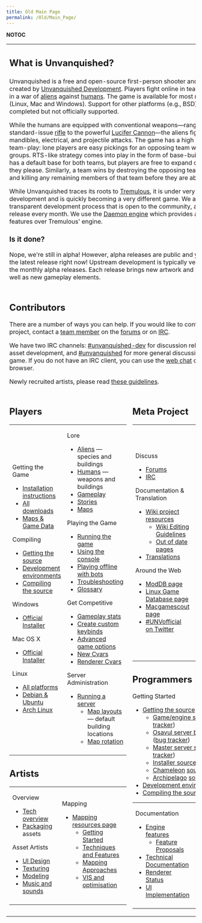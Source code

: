 ```yaml
---
title: Old Main Page
permalink: /Old/Main_Page/
---
```


__NOTOC__

<table style="width:100%" cellspacing="0" cellpadding="0">
<tr>
<td colspan="2">
<div class="mainPageLinkBox" style="margin-bottom: 10px;">
<h2>

What is Unvanquished?

</h2>

Unvanquished is a free and open-source first-person shooter and strategy
game created by [Unvanquished
Development](https://unvanquished.net/about). Players fight online in
team based combat in a war of [aliens](aliens "wikilink") against
[humans](humans "wikilink"). The game is available for most major
platforms (Linux, Mac and Windows). Support for other platforms (e.g.,
BSD) is partially completed but not officially supported.

While the humans are equipped with conventional weapons—ranging from the
standard-issue [rifle](Rifle "wikilink") to the powerful [Lucifer
Cannon](Lucifer_Cannon "wikilink")—the aliens fight with pincers,
mandibles, electrical, and projectile attacks. The game has a high
emphasis on team-play: lone players are easy pickings for an opposing
team who travels in groups. RTS-like strategy comes into play in the
form of base-building: each map has a default base for both teams, but
players are free to expand or move however they please. Similarly, a
team wins by destroying the opposing team's spawn points and killing any
remaining members of that team before they are able to rebuild.

While Unvanquished traces its roots to
[Tremulous](http://tremulous.net), it is under very active development
and is quickly becoming a very different game. We aim to provide a
transparent development process that is open to the community, and make
a new release every month. We use the [Daemon
engine](Engine_features "wikilink") which provides a host of new
features over Tremulous' engine.

### Is it done?

Nope, we're still in alpha! However, alpha releases are public and you
can download the latest release right now! Upstream development is
typically very stable as are the monthly alpha releases. Each release
brings new artwork and new features, as well as new gameplay elements.

</div>
</td>
</tr>
<tr>
<td colspan="2">
<div class="mainPageLinkBox" style="margin-bottom: 10px;">

## Contributors

There are a number of ways you can help. If you would like to contribute
to the project, contact a [team member](https://unvanquished.net/about)
on the [forums](http://unvanquished.net/forum/) or on
[IRC](IRC "wikilink").

We have two IRC channels:
[\#unvanquished-dev](irc://freenode.net/#unvanquished-dev) for
discussion related to code & asset development, and
[\#unvanquished](irc://freenode.net/#unvanquished) for more general
discussion related to the game. If you do not have an IRC client, you
can use the [web
chat](http://webchat.freenode.net/?channels=unvanquished) directly in
your browser.

Newly recruited artists, please read [these
guidelines](Contributing_Media "wikilink").

</div>
</td>
</tr>
<tr>
<td width="50%" style="vertical-align: top;">
<div class="mainPageLinkBox">

## Players

<table>
<tbody>
<tr class="odd">
<td class="top"><p><span class="h3">Getting the Game</span></p>
<ul>
<li><a href="Downloading_&amp;_Installing" title="wikilink">Installation
instructions</a></li>
<li><a href="http://sourceforge.net/projects/unvanquished/files/">All
downloads</a></li>
<li><a
href="http://sourceforge.net/projects/unvanquished/files/Assets/">Maps
&amp; Game Data</a></li>
</ul>
<p><span class="h4">Compiling</span></p>
<ul>
<li><a href="Getting_the_source" title="wikilink">Getting the
source</a></li>
<li><a href="Development_environments" title="wikilink">Development
environments</a></li>
<li><a href="Compiling_the_source" title="wikilink">Compiling the
source</a></li>
</ul>
<p><span class="h4">Windows</span></p>
<ul>
<li><a
href="http://sourceforge.net/projects/unvanquished/files/Windows/">Official
Installer</a></li>
</ul>
<p><span class="h4">Mac OS X</span></p>
<ul>
<li><a
href="http://sourceforge.net/projects/unvanquished/files/Mac%20OS%20X/">Official
Installer</a></li>
</ul>
<p><span class="h4">Linux</span></p>
<ul>
<li><a
href="http://sourceforge.net/projects/unvanquished/files/Linux/">All
platforms</a></li>
<li><a href="http://www.unvanquished.net/download#debian">Debian &amp;
Ubuntu</a></li>
<li><a href="https://aur.archlinux.org/packages.php?ID=61163">Arch
Linux</a></li>
</ul></td>
<td class="top"><p><span class="h3">Lore</span></p>
<ul>
<li><a href="Aliens" title="wikilink">Aliens</a> — species and
buildings</li>
<li><a href="Humans" title="wikilink">Humans</a> — weapons and
buildings</li>
<li><a href="Gameplay" title="wikilink">Gameplay</a></li>
<li><a href="Stories" title="wikilink">Stories</a></li>
<li><a href="Maps" title="wikilink">Maps</a></li>
</ul>
<p><span class="h3">Playing the Game</span></p>
<ul>
<li><a href="Running_the_game" title="wikilink">Running the
game</a></li>
<li><a href="Console" title="wikilink">Using the console</a></li>
<li><a href="LocalGames" title="wikilink">Playing offline with
bots</a></li>
<li><a href="Troubleshooting" title="wikilink">Troubleshooting</a></li>
<li><a href="Glossary" title="wikilink">Glossary</a></li>
</ul>
<p><span class="h3">Get Competitive</span></p>
<ul>
<li><a href="http://www.unvanquished.net/stats/NA1/">Gameplay
stats</a></li>
<li><a href="Creating_custom_keybinds" title="wikilink">Create custom
keybinds</a></li>
<li><a href="Running_the_game#Advanced_options"
title="wikilink">Advanced game options</a></li>
<li><a href="New_Cvars" title="wikilink">New Cvars</a></li>
<li><a href="Renderer_Status" title="wikilink">Renderer Cvars</a></li>
</ul>
<p><span class="h3">Server Administration</span></p>
<ul>
<li><a href="Server_Running" title="wikilink">Running a server</a>
<ul>
<li><a href="Server_Map_layouts" title="wikilink">Map layouts</a> —
default building locations</li>
<li><a href="Server_Map_rotation" title="wikilink">Map rotation</a></li>
</ul></li>
</ul></td>
</tr>
<tr class="even">
<td></td>
<td></td>
</tr>
</tbody>
</table>

</div>
<div class="mainPageLinkBox">

## Artists

<table>
<tbody>
<tr class="odd">
<td class="top"><p><span class="h3">Overview</span></p>
<ul>
<li><a href="Tech_overview" title="wikilink">Tech overview</a></li>
<li><a href="Packaging_game_data" title="wikilink">Packaging</a>
assets</li>
</ul>
<p><span class="h3">Asset Artists</span></p>
<ul>
<li><a href="UI_Design" title="wikilink">UI Design</a></li>
<li><a href="Texture_creation" title="wikilink">Texturing</a></li>
<li><a href="Modeling" title="wikilink">Modeling</a></li>
<li><a href="Music_and_sounds" title="wikilink">Music and
sounds</a></li>
</ul></td>
<td class="top"><p><span class="h3">Mapping</span></p>
<ul>
<li><a href="Mapping" title="wikilink">Mapping resources page</a>
<ul>
<li><a href="Mapping#Getting_Started" title="wikilink">Getting
Started</a></li>
<li><a href="Mapping#Techniques_and_Features"
title="wikilink">Techniques and Features</a></li>
<li><a href="Mapping#Mapping_Approaches" title="wikilink">Mapping
Approaches</a></li>
<li><a href="Mapping#VIS_and_optimisation" title="wikilink">VIS and
optimisation</a></li>
</ul></li>
</ul></td>
</tr>
<tr class="even">
<td></td>
<td></td>
</tr>
</tbody>
</table>

</div>
</td>
<td width="50%" style="vertical-align: top;">
<div class="mainPageLinkBox">

## Meta Project

<table>
<tbody>
<tr class="odd">
<td class="top"><p><span class="h3">Discuss</span></p>
<ul>
<li><a href="http://unvanquished.net/forum/">Forums</a></li>
<li><a href="IRC" title="wikilink">IRC</a></li>
</ul>
<p><span class="h3">Documentation &amp; Translation</span></p>
<ul>
<li><a href="Wiki_project_resources" title="wikilink">Wiki project
resources</a>
<ul>
<li><a href="Wiki_Editing_Guidelines" title="wikilink">Wiki Editing
Guidelines</a></li>
<li><a href=":Category:OutOfDate" title="wikilink">Out of date
pages</a></li>
</ul></li>
<li><a href="http://unvanquished.net/translate">Translations</a></li>
</ul>
<p><span class="h3">Around the Web</span></p>
<ul>
<li><a href="http://www.moddb.com/games/unvanquished">ModDB
page</a></li>
<li><a href="http://www.lgdb.org/game/unvanquished">Linux Game Database
page</a></li>
<li><a href="http://macgamescout.org/tremz-unvanquished/">Macgamescout
page</a></li>
<li><a href="https://twitter.com/UNVofficial/">#UNVofficial on
Twitter</a></li>
</ul></td>
<td class="top"><p><span class="h3">Project Status and Design</span></p>
<ul>
<li><a href="https://unvanquished.net/about">Current Developers</a></li>
</ul>
<p>For all discussion and planning: please see the <a
href="https://unvanquished.net/forum">forums</a></p>
<p><span class="h3">Development News</span></p>
<ul>
<li><a href="http://www.unvanquished.net/news">Development Blog</a></li>
<li><a
href="https://picasaweb.google.com/104009985595164250961">Development
screenshots</a></li>
</ul>
<p><span class="h3">Attributions</span></p>
<ul>
<li><a href="Asset_Licenses" title="wikilink">Asset Licenses</a></li>
<li><a href="Credits" title="wikilink">Credits</a></li>
</ul>
<p><span class="h3">Quality Assurance</span></p>
<ul>
<li><a href="Testing" title="wikilink">Testing</a></li>
<li><a href="Bug_reporting" title="wikilink">Bug reporting</a></li>
</ul></td>
</tr>
</tbody>
</table>

</div>
<div class="mainPageLinkBox">

## Programmers

<span class="h3">Getting Started</span>

- [Getting the source](Getting_the_source "wikilink")
  - [Game/engine source](https://github.com/Unvanquished/Unvanquished)
    ([bug tracker](https://github.com/Unvanquished/Unvanquished/issues))
  - [Osavul server browser
    source](https://github.com/Unvanquished/Osavul) ([bug
    tracker](https://github.com/Unvanquished/Osavul/issues))
  - [Master server
    source](https://github.com/Unvanquished/unvanquished-master) ([bug
    tracker](https://github.com/Unvanquished/unvanquished-master/issues))
  - [Installer source](https://github.com/harmonise/BitRock) ([bug
    tracker](https://github.com/harmonise/BitRock/issues))
  - [Chameleon](Tools_Chameleon "wikilink")
    [source](https://github.com/Unvanquished/Chameleon)
  - [Archipelago](Tools_Archipelago "wikilink")
    [source](https://github.com/velociostrich/remapper) ([bug
    tracker](https://github.com/velociostrich/remapper/issues))
- [Development environments](Development_environments "wikilink")
- [Compiling the source](Compiling_the_source "wikilink")

<table>
<tbody>
<tr class="odd">
<td class="top"><p><span class="h3">Documentation</span></p>
<ul>
<li><a href="Engine_features" title="wikilink">Engine features</a>
<ul>
<li><a href="Feature_Proposals" title="wikilink">Feature
Proposals</a></li>
</ul></li>
<li><a href="Technical_Documentation" title="wikilink">Technical
Documentation</a></li>
<li><a href="Renderer_Status" title="wikilink">Renderer Status</a></li>
<li><a href="UI_Implementation" title="wikilink">UI
Implementation</a></li>
</ul></td>
<td class="top"><p><span class="h3">Contributing</span></p>
<ul>
<li><a href="Coding_convention" title="wikilink">Coding
convention</a></li>
<li><a href="Contributing_Code" title="wikilink">Contributing
code</a></li>
<li><a href="Contributor_Quickies" title="wikilink">Contributor
Quickies</a></li>
<li><a href="Programming_Task_List" title="wikilink">Programming Task
List</a></li>
</ul></td>
</tr>
<tr class="even">
<td></td>
<td></td>
</tr>
</tbody>
</table>

</div>
</td>
</tr>
</table>